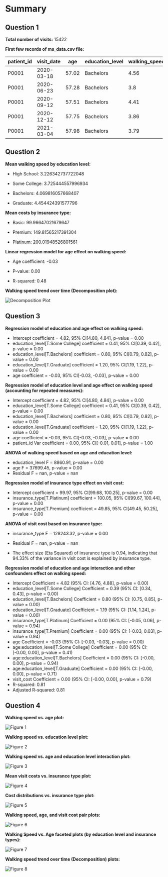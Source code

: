 # **Summary**

## **Question 1**

**Total number of visits:** 15422

**First few records of ms_data.csv file:**

| patient_id | visit_date | age   | education_level | walking_speed |
|------------|------------|-------|-----------------|---------------|
| P0001      | 2020-03-18 | 57.02 | Bachelors       | 4.56          |
| P0001      | 2020-06-23 | 57.28 | Bachelors       | 3.8           |
| P0001      | 2020-09-12 | 57.51 | Bachelors       | 4.41          |
| P0001      | 2020-12-12 | 57.75 | Bachelors       | 3.86          |
| P0001      | 2021-03-04 | 57.98 | Bachelors       | 3.79          |

## **Question 2**

**Mean walking speed by education level:**

-   High School: 3.226342737722048

-   Some College: 3.725444557996934

-   Bachelors: 4.069816057668407

-   Graduate: 4.454424391577796

**Mean costs by insurance type:**

-   Basic: 99.96647021679647

-   Premium: 149.81565217391304

-   Platinum: 200.01948526801561

**Linear regression model for age effect on walking speed:**

-   Age coefficient: -0.03

-   P-value: 0.00

-   R-squared: 0.48

**Walking speed trend over time (Decomposition plot):**

![Decomposition Plot](Age_trend_plot.png)

## **Question 3**

**Regression model of education and age effect on walking speed:**

-   Intercept coefficient = 4.82, 95% CI\[4.80, 4.84\], p-value = 0.00
-   education_level\[T.Some College\] coefficient = 0.41, 95% CI\[0.39, 0.42\], p-value = 0.00
-   education_level\[T.Bachelors\] coefficient = 0.80, 95% CI\[0.79, 0.82\], p-value = 0.00
-   education_level\[T.Graduate\] coefficient = 1.20, 95% CI\[1.19, 1.22\], p-value = 0.00
-   age coefficient = -0.03, 95% CI\[-0.03, -0.03\], p-value = 0.00

**Regression model of education level and age effect on walking speed (accounting for repeated measures):**

-   Intercept coefficient = 4.82, 95% CI\[4.80, 4.84\], p-value = 0.00
-   education_level\[T.Some College\] coefficient = 0.41, 95% CI\[0.39, 0.42\], p-value = 0.00
-   education_level\[T.Bachelors\] coefficient = 0.80, 95% CI\[0.79, 0.82\], p-value = 0.00
-   education_level\[T.Graduate\] coefficient = 1.20, 95% CI\[1.19, 1.22\], p-value = 0.00
-   age coefficient = -0.03, 95% CI\[-0.03, -0.03\], p-value = 0.00
-   patient_id Var coefficient = 0.00, 95% CI\[-0.01, 0.01\], p-value = 1.00

**ANOVA of walking speed based on age and education level:**

-   education_level F = 8860.91, p-value = 0.00
-   age F = 37699.45, p-value = 0.00
-   Residual F = nan, p-value = nan

**Regression model of insurance type effect on visit cost:**

-   Intercept coefficient = 99.97, 95% CI\[99.68, 100.25\], p-value = 0.00
-   insurance_type\[T.Platinum\] coefficient = 100.05, 95% CI\[99.67, 100.44\], p-value = 0.00
-   insurance_type\[T.Premium\] coefficient = 49.85, 95% CI\[49.45, 50.25\], p-value = 0.00

**ANOVA of visit cost based on insurance type:**

-   insurance_type F = 128243.32, p-value = 0.00

-   Residual F = nan, p-value = nan

-   The effect size (Eta Squared) of insurance type is 0.94, indicating that 94.33% of the variance in visit cost is explained by insurance type.

**Regression model of education and age interaction and other confounders effect on walking speed:**

-   Intercept Coefficient = 4.82 (95% CI: \[4.76, 4.88\], p-value = 0.00)
-   education_level\[T.Some College\] Coefficient = 0.39 (95% CI: \[0.34, 0.43\], p-value = 0.00)
-   education_level\[T.Bachelors\] Coefficient = 0.80 (95% CI: \[0.75, 0.85\], p-value = 0.00)
-   education_level\[T.Graduate\] Coefficient = 1.19 (95% CI: \[1.14, 1.24\], p-value = 0.00)
-   insurance_type\[T.Platinum\] Coefficient = 0.00 (95% CI: \[-0.05, 0.06\], p-value = 0.94)
-   insurance_type\[T.Premium\] Coefficient = 0.00 (95% CI: \[-0.03, 0.03\], p-value = 0.94)
-   age Coefficient = -0.03 (95% CI: \[-0.03, -0.03\], p-value = 0.00)
-   age:education_level\[T.Some College\] Coefficient = 0.00 (95% CI: \[-0.00, 0.00\], p-value = 0.41)
-   age:education_level\[T.Bachelors\] Coefficient = 0.00 (95% CI: \[-0.00, 0.00\], p-value = 0.94)
-   age:education_level\[T.Graduate\] Coefficient = 0.00 (95% CI: \[-0.00, 0.00\], p-value = 0.71)
-   visit_cost Coefficient = 0.00 (95% CI: \[-0.00, 0.00\], p-value = 0.79)
-   R-squared: 0.81
-   Adjusted R-squared: 0.81

## **Question 4**

**Walking speed vs. age plot:**

![Figure 1](figure_1.png)

**Walking speed vs. education level plot:**

![Figure 2](figure_2.png)

**Walking speed vs. age and education level interaction plot:**

![Figure 3](figure_3.png)

**Mean visit costs vs. insurance type plot:**

![Figure 4](figure_4.png)

**Cost distributions vs. insurance type plot:**

![Figure 5](figure_5.png)

**Walking speed, age, and visit cost pair plots:**

![Figure 6](figure_6.png)

**Walking Speed vs. Age faceted plots (by education level and insurance types):**

![Figure 7](figure_7.png)

**Walking speed trend over time (Decomposition) plots:**

![Figure 8](figure_8.png)